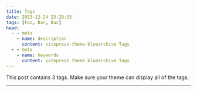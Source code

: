 ```yaml
---
title: Tags
date: 2013-12-24 23:29:53
tags: [Foo, Bar, Baz]
head:
  - - meta
    - name: description
      content: vitepress-theme-bluearchive Tags
  - - meta
    - name: keywords
      content: vitepress theme bluearchive Tags
---
```


This post contains 3 tags. Make sure your theme can display all of the tags.

---
